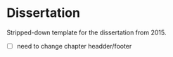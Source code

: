 # Dissertation
Stripped-down template for the dissertation from 2015.
* [ ] need to change chapter headder/footer
